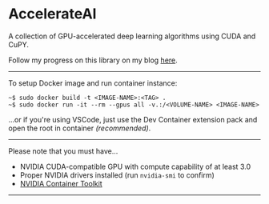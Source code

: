 # AccelerateAI
A collection of GPU-accelerated deep learning algorithms using CUDA and CuPY.

Follow my progress on this library on my blog [here]().

---

To setup Docker image and run container instance:
```
~$ sudo docker build -t <IMAGE-NAME>:<TAG> .
~$ sudo docker run -it --rm --gpus all -v.:/<VOLUME-NAME> <IMAGE-NAME>
```
...or if you're using VSCode, just use the Dev Container extension pack and open the root in container *(recommended)*.

---

Please note that you must have...
- NVIDIA CUDA-compatible GPU with compute capability of at least 3.0
- Proper NVIDIA drivers installed (run `nvidia-smi` to confirm)
- [NVIDIA Container Toolkit](https://docs.nvidia.com/datacenter/cloud-native/container-toolkit/1.14.1/index.html)

---

